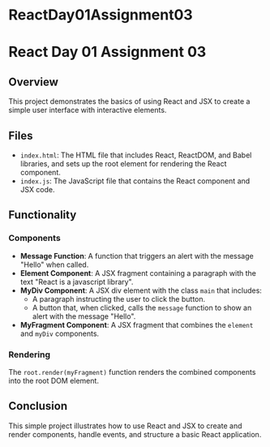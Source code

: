 # ReactDay01Assignment03


# React Day 01 Assignment 03

## Overview

This project demonstrates the basics of using React and JSX to create a simple user interface with interactive elements.

## Files

- `index.html`: The HTML file that includes React, ReactDOM, and Babel libraries, and sets up the root element for rendering the React component.
- `index.js`: The JavaScript file that contains the React component and JSX code.

## Functionality

### Components

- **Message Function**: A function that triggers an alert with the message "Hello" when called.
- **Element Component**: A JSX fragment containing a paragraph with the text "React is a javascript library".
- **MyDiv Component**: A JSX div element with the class `main` that includes:
  - A paragraph instructing the user to click the button.
  - A button that, when clicked, calls the `message` function to show an alert with the message "Hello".
- **MyFragment Component**: A JSX fragment that combines the `element` and `myDiv` components.

### Rendering

The `root.render(myFragment)` function renders the combined components into the root DOM element.

## Conclusion

This simple project illustrates how to use React and JSX to create and render components, handle events, and structure a basic React application.

